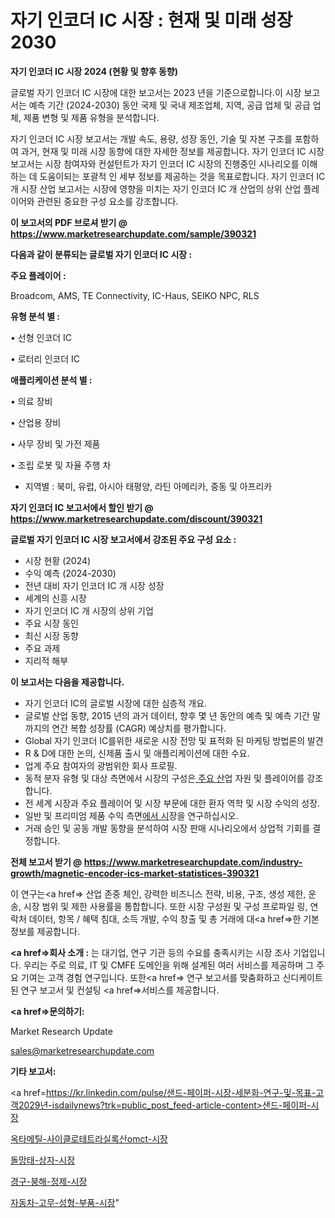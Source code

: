 # 자기 인코더 IC 시장 : 현재 및 미래 성장 2030

<strong>자기 인코더 IC 시장 2024 (현황 및 향후 동향)</strong>

글로벌 자기 인코더 IC 시장에 대한 보고서는 2023 년을 기준으로합니다.이 시장 보고서는 예측 기간 (2024-2030) 동안 국제 및 국내 제조업체, 지역, 공급 업체 및 공급 업체, 제품 변형 및 제품 유형을 분석합니다.

자기 인코더 IC 시장 보고서는 개발 속도, 용량, 성장 동인, 기술 및 자본 구조를 포함하여 과거, 현재 및 미래 시장 동향에 대한 자세한 정보를 제공합니다. 자기 인코더 IC 시장 보고서는 시장 참여자와 컨설턴트가 자기 인코더 IC 시장의 진행중인 시나리오를 이해하는 데 도움이되는 포괄적 인 세부 정보를 제공하는 것을 목표로합니다. 자기 인코더 IC 개 시장 산업 보고서는 시장에 영향을 미치는 자기 인코더 IC 개 산업의 상위 산업 플레이어와 관련된 중요한 구성 요소를 강조합니다.



<strong>이 보고서의 PDF 브로셔 받기 @ <a href=https://www.marketresearchupdate.com/sample/390321>https://www.marketresearchupdate.com/sample/390321</a></strong>



<strong>다음과 같이 분류되는 글로벌 자기 인코더 IC 시장 :</strong>



<strong>주요 플레이어 :</strong>

Broadcom, AMS, TE Connectivity, IC-Haus, SEIKO NPC, RLS



<strong>유형 분석 별 :</strong>

• 선형 인코더 IC

• 로터리 인코더 IC



<strong>애플리케이션 분석 별 :</strong>

• 의료 장비

• 산업용 장비

• 사무 장비 및 가전 제품

• 조립 로봇 및 자율 주행 차

<ul>
  <li>지역별 : 북미, 유럽, 아시아 태평양, 라틴 아메리카, 중동 및 아프리카</li>
</ul>


<strong>자기 인코더 IC 보고서에서 할인 받기 @ <a href=https://www.marketresearchupdate.com/discount/390321>https://www.marketresearchupdate.com/discount/390321</a></strong>



<strong>글로벌 자기 인코더 IC 시장 보고서에서 강조된 주요 구성 요소 :</strong>
<ul>
  <li>시장 현황 (2024)</li>
  <li>수익 예측 (2024-2030)</li>
  <li>전년 대비 자기 인코더 IC 개 시장 성장</li>
  <li>세계의 신흥 시장</li>
  <li>자기 인코더 IC 개 시장의 상위 기업</li>
  <li>주요 시장 동인</li>
  <li>최신 시장 동향</li>
  <li>주요 과제</li>
  <li>지리적 해부</li>
</ul>


<strong>이 보고서는 다음을 제공합니다.</strong>
<ul>
  <li>자기 인코더 IC의 글로벌 시장에 대한 심층적 개요.</li>
  <li>글로벌 산업 동향, 2015 년의 과거 데이터, 향후 몇 년 동안의 예측 및 예측 기간 말까지의 연간 복합 성장률 (CAGR) 예상치를 평가합니다.</li>
  <li>Global 자기 인코더 IC를위한 새로운 시장 전망 및 표적화 된 마케팅 방법론의 발견</li>
  <li>R &amp; D에 대한 논의, 신제품 출시 및 애플리케이션에 대한 수요.</li>
  <li>업계 주요 참여자의 광범위한 회사 프로필.</li>
  <li>동적 분자 유형 및 대상 측면에서 시장의 구성은<a href=> 주요 산</a>업 자원 및 플레이어를 강조합니다.</li>
  <li>전 세계 시장과 주요 플레이어 및 시장 부문에 대한 환자 역학 및 시장 수익의 성장.</li>
  <li>일반 및 프리미엄 제품 수익 측면<a href=>에서 시</a>장을 연구하십시오.</li>
  <li>거래 승인 및 공동 개발 동향을 분석하여 시장 판매 시나리오에서 상업적 기회를 결정합니다.</li>
</ul>



<strong>전체 보고서 받기 @ <a href=https://www.marketresearchupdate.com/industry-growth/magnetic-encoder-ics-market-statistices-390321>https://www.marketresearchupdate.com/industry-growth/magnetic-encoder-ics-market-statistices-390321</a></strong>

이 연구는<a href=> 산업 존중</a> 체인, 강력한 비즈니스 전략, 비용, 구조, 생성 제한, 운송, 시장 범위 및 제한 사용률을 통합합니다. 또한 시장 구성원 및 구성 프로파일 링, 연락처 데이터, 항목 / 혜택 침대, 소득 개발, 수익 창출 및 총 거래에 대<a href=>한 기본 </a>정보를 제공합니다.



<strong><a href=>회사 소</a>개 :</strong>
는 대기업, 연구 기관 등의 수요를 충족시키는 시장 조사 기업입니다. 우리는 주로 의료, IT 및 CMFE 도메인을 위해 설계된 여러 서비스를 제공하며 그 주요 기여는 고객 경험 연구입니다. 또한<a href=> 연구 보</a>고서를 맞춤화하고 신디케이트 된 연구 보고서 및 컨설팅 <a href=>서비스</a>를 제공합니다.



<strong><a href=>문의하기:</a></strong>

Market Research Update

sales@marketresearchupdate.com



<strong>기타 보고서:</strong>

<a href=https://kr.linkedin.com/pulse/샌드-페이퍼-시장-세분화-연구-및-목표-고객2029년-isdailynews?trk=public_post_feed-article-content>샌드-페이퍼-시장</a>

<a href=https://www.linkedin.com/pulse/옥타메틸-사이클로테트라실록산omct-시장-동향-및-성장-전망/>옥타메틸-사이클로테트라실록산omct-시장</a>

<a href=https://www.linkedin.com/pulse/돌망태-상자-시장-동향-및-성장-전망-analytics-avenue-adventures-24-ana-8anjf/>돌망태-상자-시장</a>

<a href=https://www.linkedin.com/pulse/경구-붕해-정제-시장-동향-및-성장-전망-market-matrix-musings-analysis-ekxvf/>경구-붕해-정제-시장</a>

<a href=https://www.linkedin.com/pulse/자동차-고무-성형-부품-시장-세분화-연구-및-목표-고객2030년-1zf9c/>자동차-고무-성형-부품-시장</a>"
